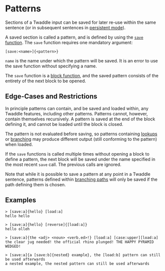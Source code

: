 # Patterns

Sections of a Twaddle input can be saved for later re-use within the same
sentence (or in subsequent sentences in [persistent mode](persistent.md)).

A saved section is called a pattern, and is defined by using the 
[`save` function](functions.md#save). The `save` function requires one
mandatory argument:

`[save:<name>]{<pattern>}`

`name` is the name under which the pattern will be saved. It is an error
to use the save function without specifying a name.

The `save` function is a [block function](block_functions.md), and the 
saved pattern consists of the entirety of the next block to be opened. 

## Edge-Cases and Restrictions 

In principle patterns can contain, and be saved and loaded within, any 
Twaddle features, including other patterns. Patterns cannot, however, 
contain themselves recursively. A pattern is saved at the end of the 
block defining it, and cannot be loaded until the block is closed.

The pattern is not evaluated before saving, so patterns containing
[lookups](lookups.md) or [branching](branching.md) may produce different
output (still conforming to the pattern) when loaded.

If the `save` functions is called multiple times without opening a block
to define a pattern, the next block will be saved under the name specified
in the most recent `save` call. The previous calls are ignored.

Note that while it is possible to save a pattern at any point in a Twaddle
sentence, patterns defined within [branching paths](branching.md) will 
only be saved if the path defining them is chosen.

## Examples

```
> [save:a]{hello} [load:a]
hello hello

> [save:a]{hello} [reverse]{[load:a]}
hello olleh

> [save:a]{the <adj> <noun> <verb.ed>!} [load:a] [case:upper][load:a]
the clear jug needed! the official rhino plunged! THE HAPPY PYRAMID WEDGED!

> [save:a]{a [save:b]{nested} example}, the [load:b] pattern can still be used afterwards
a nested example, the nested pattern can still be used afterwards
```